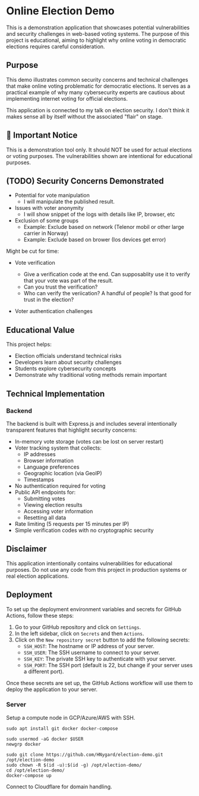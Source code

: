 # Online Election Demo

This is a demonstration application that showcases potential vulnerabilities and security challenges in web-based voting systems. The purpose of this project is educational, aiming to highlight why online voting in democratic elections requires careful consideration.

## Purpose

This demo illustrates common security concerns and technical challenges that make online voting problematic for democratic elections. It serves as a practical example of why many cybersecurity experts are cautious about implementing internet voting for official elections.

This application is connected to my talk on election security. I don't think it makes sense all by itself without the associated "flair" on stage.

## 🚨 Important Notice

This is a demonstration tool only.
It should NOT be used for actual elections or voting purposes. The vulnerabilities shown are intentional for educational purposes.

## (TODO) Security Concerns Demonstrated

- Potential for vote manipulation
    - I will manipulate the published result.
- Issues with voter anonymity
    - I will show snippet of the logs with details like IP,
      browser, etc
- Exclusion of some groups
    - Example: Exclude based on network (Telenor mobil or other large carrier in Norway)
    - Example: Exclude based on brower (Ios devices get error)

Might be cut for time:
- Vote verification
    - Give a verification code at the end. Can supposablity
    use it to verify that your vote was part of the result.
    - Can you trust the verification?
    - Who can verify the veriication? A handful of people? Is that good for trust in the election?

- Voter authentication challenges

## Educational Value

This project helps:
- Election officials understand technical risks
- Developers learn about security challenges
- Students explore cybersecurity concepts
- Demonstrate why traditional voting methods remain important

## Technical Implementation

### Backend

The backend is built with Express.js and includes several intentionally transparent features that highlight security concerns:

- In-memory vote storage (votes can be lost on server restart)
- Voter tracking system that collects:
  - IP addresses
  - Browser information
  - Language preferences
  - Geographic location (via GeoIP)
  - Timestamps
- No authentication required for voting
- Public API endpoints for:
  - Submitting votes
  - Viewing election results
  - Accessing voter information
  - Resetting all data
- Rate limiting (5 requests per 15 minutes per IP)
- Simple verification codes with no cryptographic security

## Disclaimer

This application intentionally contains vulnerabilities for educational purposes. Do not use any code from this project in production systems or real election applications.

## Deployment

To set up the deployment environment variables and secrets for GitHub Actions, follow these steps:

1. Go to your GitHub repository and click on `Settings`.
2. In the left sidebar, click on `Secrets` and then `Actions`.
3. Click on the `New repository secret` button to add the following secrets:
   - `SSH_HOST`: The hostname or IP address of your server.
   - `SSH_USER`: The SSH username to connect to your server.
   - `SSH_KEY`: The private SSH key to authenticate with your server.
   - `SSH_PORT`: The SSH port (default is 22, but change if your server uses a different port).

Once these secrets are set up, the GitHub Actions workflow will use them to deploy the application to your server.

### Server

Setup a compute node in GCP/Azure/AWS with SSH.

```
sudo apt install git docker docker-compose

sudo usermod -aG docker $USER
newgrp docker

sudo git clone https://github.com/HNygard/election-demo.git /opt/election-demo
sudo chown -R $(id -u):$(id -g) /opt/election-demo/
cd /opt/election-demo/
docker-compose up
```

Connect to Cloudflare for domain handling.
